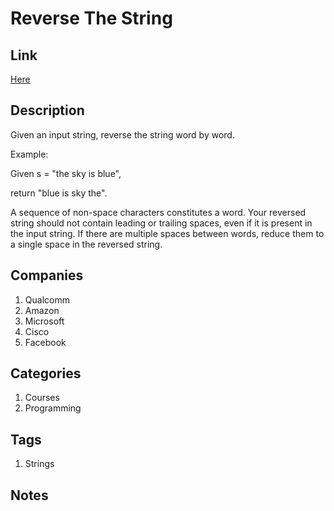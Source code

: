 # Reverse The String

## Link

[Here](https://www.interviewbit.com/problems/reverse-the-string/)

## Description

Given an input string, reverse the string word by word.

Example:

Given s = "the sky is blue",

return "blue is sky the".

A sequence of non-space characters constitutes a word.
Your reversed string should not contain leading or trailing spaces, even if it is present in the input string.
If there are multiple spaces between words, reduce them to a single space in the reversed string.

## Companies

1. Qualcomm
1. Amazon
1. Microsoft
1. Cisco
1. Facebook

## Categories

1. Courses
1. Programming

## Tags

1. Strings

## Notes